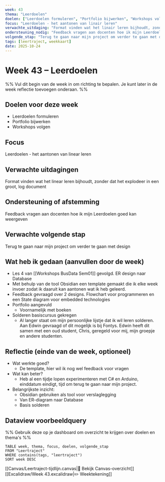 ```yaml
---
week: 43
thema: "Leerdoelen"
doelen: ["Leerdoelen formuleren", "Portfolio bijwerken", "Workshops volgen"]
focus: "Leerdoelen - het aantonen van linair leren"
verwachte_uitdaging: "Format vinden wat het linair leren bijhoudt, zonder dat het explodeerd in een groot, log document"
ondersteuning_nodig: "Feedback vragen aan docenten hoe ik mijn Leerdoelen goed kan weergeven"
volgende_stap: "Terug te gaan naar mijn project om verder te gaan met design"
tags: [leertraject, weekkaart]
date: 2025-10-24
---
```


# Week 43 – Leerdoelen

%% Vul dit begin van de week in om richting te bepalen.
   Je kunt later in de week reflectie toevoegen onderaan. %%

## Doelen voor deze week
- Leerdoelen formuleren
- Portfolio bijwerken
- Workshops volgen

## Focus
Leerdoelen - het aantonen van linear leren

## Verwachte uitdagingen
Format vinden wat het linear leren bijhoudt, zonder dat het explodeer in een groot, log document

## Ondersteuning of afstemming
Feedback vragen aan docenten hoe ik mijn Leerdoelen goed kan weergeven

## Verwachte volgende stap
Terug te gaan naar mijn project om verder te gaan met design

## Wat heb ik gedaan (aanvullen door de week)
- Les 4 van [[Workshops BusData Sem01]] gevolgd. ER design naar Database
- Met behulp van de tool Obsidian een template gemaakt die ik elke week invoer zodat ik daaruit kan aantonen wat ik heb geleerd.
- Feedback gevraagd over 2 designs. Flowchart voor programmeren en een State diagram voor embedded technologies
- Portfolio aangevuld
	- Voornamelijk met boeken
- Solderen basiscursus gekregen
	- Al langer staat om mijn persoonlijke lijstje dat ik wil leren solderen. Aan Edwin gevraagd of dit mogelijk is bij Fontys. Edwin heeft dit samen met een oud student, Chris, geregeld voor mij, mijn groepje en andere studenten.

## Reflectie (einde van de week, optioneel)
- Wat werkte goed?
	- De template, hier wil ik nog wel feedback voor vragen
- Wat kan beter?
	- Heb al een tijdje lopen experimenteren met C# en Arduino, einddatum eindigt, tijd om terug te gaan naar mijn project.
- Belangrijkste inzicht:
	- Obsidian gebruiken als tool voor verslaglegging
	- Van ER-diagram naar Database
	- Basis solderen

## Dataview voorbeeldquery
%% Gebruik deze op je dashboard om overzicht te krijgen over doelen en thema's %%
```dataview
TABLE week, thema, focus, doelen, volgende_stap
FROM "Leertraject"
WHERE contains(tags, "leertraject")
SORT week DESC
```

[[Canvas/Leertraject-tijdlijn.canvas|📌 Bekijk Canvas-overzicht]]
[[Excalidraw/Week 43.excalidraw|✏️ Weektekening]]
